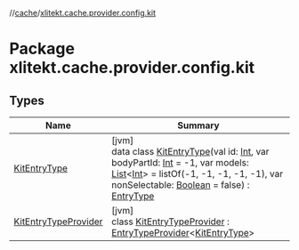 //[cache](../../index.md)/[xlitekt.cache.provider.config.kit](index.md)

# Package xlitekt.cache.provider.config.kit

## Types

| Name | Summary |
|---|---|
| [KitEntryType](-kit-entry-type/index.md) | [jvm]<br>data class [KitEntryType](-kit-entry-type/index.md)(val id: [Int](https://kotlinlang.org/api/latest/jvm/stdlib/kotlin/-int/index.html), var bodyPartId: [Int](https://kotlinlang.org/api/latest/jvm/stdlib/kotlin/-int/index.html) = -1, var models: [List](https://kotlinlang.org/api/latest/jvm/stdlib/kotlin.collections/-list/index.html)&lt;[Int](https://kotlinlang.org/api/latest/jvm/stdlib/kotlin/-int/index.html)&gt; = listOf(-1, -1, -1, -1, -1), var nonSelectable: [Boolean](https://kotlinlang.org/api/latest/jvm/stdlib/kotlin/-boolean/index.html) = false) : [EntryType](../xlitekt.cache.provider/-entry-type/index.md) |
| [KitEntryTypeProvider](-kit-entry-type-provider/index.md) | [jvm]<br>class [KitEntryTypeProvider](-kit-entry-type-provider/index.md) : [EntryTypeProvider](../xlitekt.cache.provider/-entry-type-provider/index.md)&lt;[KitEntryType](-kit-entry-type/index.md)&gt; |
